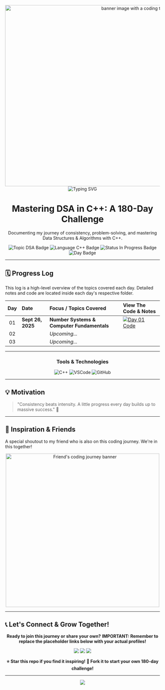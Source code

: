 <div align="center">
  <img width="1022" height="590" alt="banner image with a coding theme and the text 'Development'" src="https://github.com/user-attachments/assets/0bb94ed8-163c-4260-b104-baedd34c4ad9" />
  <img src="https://readme-typing-svg.herokuapp.com?size=30&duration=4000&color=00C2FF&center=true&vCenter=true&width=800&lines=🚀+Sinanaag's+180+Days+of+DSA+in+C++;📚+Building+Logic+One+Day+at+a+Time;🔥+Consistency+%3D+Growth" alt="Typing SVG" />
  <h1>Mastering DSA in C++: A 180-Day Challenge</h1>
  <p>Documenting my journey of consistency, problem-solving, and mastering Data Structures & Algorithms with C++.</p>
  <p>
    <img src="https://img.shields.io/badge/Topic-Data%20Structures%20%26%20Algorithms-blue?style=for-the-badge" alt="Topic DSA Badge"/>
    <img src="https://img.shields.io/badge/Language-C%2B%2B-blue?style=for-the-badge&logo=c%2B%2B&logoColor=white" alt="Language C++ Badge"/>
    <img src="https://img.shields.io/badge/Status-In%20Progress-green?style=for-the-badge" alt="Status In Progress Badge"/>
    <img src="https://img.shields.io/badge/Day-1%2F180-brightgreen?style=for-the-badge" alt="Day Badge"/>
  </p>
</div>

---

## 🗓️ Progress Log

This log is a high-level overview of the topics covered each day. Detailed notes and code are located inside each day's respective folder.

| Day | Date                 | Focus / Topics Covered                                         | View The Code & Notes                                    |
|:---:|:---------------------|:---------------------------------------------------------------|:---------------------------------------------------------|
| 01  | **Sept 26, 2025** | **Number Systems & Computer Fundamentals** | [![Day 01 Code][shield]](./DAY_01/)                       |
| 02  |                      | *Upcoming...* |                                                          |
| 03  |                      | *Upcoming...* |                                                          |

---

<div align="center">
  <h3>Tools & Technologies</h3>
  <p>
    <img src="https://img.shields.io/badge/C%2B%2B-00599C?style=for-the-badge&logo=c%2B%2B&logoColor=white" alt="C++"/>
    <img src="https://img.shields.io/badge/Visual_Studio_Code-007ACC?style=for-the-badge&logo=visual-studio-code&logoColor=white" alt="VSCode"/>
    <img src="https://img.shields.io/badge/GitHub-181717?style=for-the-badge&logo=github&logoColor=white" alt="GitHub"/>
  </p>
</div>

---
## 💡 Motivation  

> "Consistency beats intensity. A little progress every day builds up to massive success." 🚀  

---

## 🤝 Inspiration & Friends

A special shoutout to my friend who is also on this coding journey. We're in this together!

<div align="center">
  <img src="https://share.google/images/A77f6D6U6853DTgtc" alt="Friend's coding journey banner" width="500"/>
</div>

---

## 📞 Let's Connect & Grow Together!

<div align="center">

**Ready to join this journey or share your own?**
**IMPORTANT: Remember to replace the placeholder links below with your actual profiles!**
<p>
  <a href="https://www.linkedin.com/in/YOUR-LINKEDIN-USERNAME/"><img src="https://img.shields.io/badge/LinkedIn-0A66C2?style=for-the-badge&logo=linkedin&logoColor=white"/></a>
  <a href="mailto:your.email@example.com"><img src="https://img.shields.io/badge/Email-EA4335?style=for-the-badge&logo=gmail&logoColor=white"/></a>
  <a href="https://github.com/YOUR-GITHUB-USERNAME"><img src="https://img.shields.io/badge/GitHub-181717?style=for-the-badge&logo=github&logoColor=white"/></a>
</p>

**⭐ Star this repo if you find it inspiring!** **🍴 Fork it to start your own 180-day challenge!**

</div>

---

<div align="center">
<img src="https://capsule-render.vercel.app/api?type=waving&color=gradient&customColorList=6,11,20&height=120&section=footer&animation=twinkling"/>
</div>

[shield]: https://img.shields.io/badge/Code%20&%20Notes-►-9cf?style=for-the-badge&logo=github
